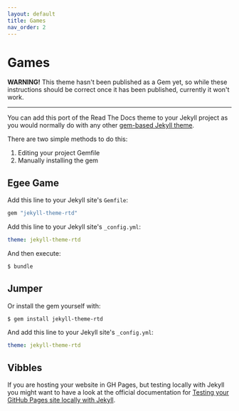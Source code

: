 ```yaml
---
layout: default
title: Games
nav_order: 2
---
```


# Games

**WARNING!** This theme hasn't been published as a Gem yet, so while these
instructions should be correct once it has been published, currently it won't
work.

---

You can add this port of the Read The Docs theme to your Jekyll project as
you would normally do with any other
[gem-based Jekyll theme](https://jekyllrb.com/docs/themes/).

There are two simple methods to do this:

1. Editing your project Gemfile
2. Manually installing the gem

## Egee Game

Add this line to your Jekyll site's `Gemfile`:

```ruby
gem "jekyll-theme-rtd"
```

Add this line to your Jekyll site's `_config.yml`:

```yaml
theme: jekyll-theme-rtd
```

And then execute:

```bash
$ bundle
```

## Jumper

Or install the gem yourself with:

```bash
$ gem install jekyll-theme-rtd
```

And add this line to your Jekyll site's `_config.yml`:

```yaml
theme: jekyll-theme-rtd
```

## Vibbles

If you are hosting your website in GH Pages, but testing locally with Jekyll
you might want to have a look at the official documentation for
[Testing your GitHub Pages site locally with Jekyll](https://help.github.com/en/github/working-with-github-pages/testing-your-github-pages-site-locally-with-jekyll).
